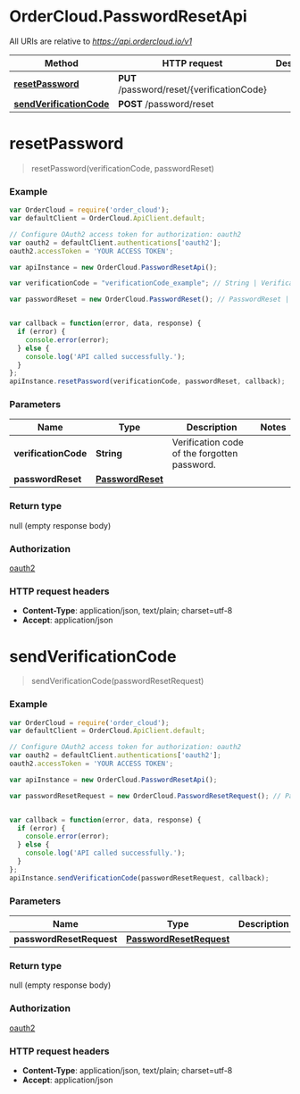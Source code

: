 # OrderCloud.PasswordResetApi

All URIs are relative to *https://api.ordercloud.io/v1*

Method | HTTP request | Description
------------- | ------------- | -------------
[**resetPassword**](PasswordResetApi.md#resetPassword) | **PUT** /password/reset/{verificationCode} | 
[**sendVerificationCode**](PasswordResetApi.md#sendVerificationCode) | **POST** /password/reset | 


<a name="resetPassword"></a>
# **resetPassword**
> resetPassword(verificationCode, passwordReset)



### Example
```javascript
var OrderCloud = require('order_cloud');
var defaultClient = OrderCloud.ApiClient.default;

// Configure OAuth2 access token for authorization: oauth2
var oauth2 = defaultClient.authentications['oauth2'];
oauth2.accessToken = 'YOUR ACCESS TOKEN';

var apiInstance = new OrderCloud.PasswordResetApi();

var verificationCode = "verificationCode_example"; // String | Verification code of the forgotten password.

var passwordReset = new OrderCloud.PasswordReset(); // PasswordReset | 


var callback = function(error, data, response) {
  if (error) {
    console.error(error);
  } else {
    console.log('API called successfully.');
  }
};
apiInstance.resetPassword(verificationCode, passwordReset, callback);
```

### Parameters

Name | Type | Description  | Notes
------------- | ------------- | ------------- | -------------
 **verificationCode** | **String**| Verification code of the forgotten password. | 
 **passwordReset** | [**PasswordReset**](PasswordReset.md)|  | 

### Return type

null (empty response body)

### Authorization

[oauth2](../README.md#oauth2)

### HTTP request headers

 - **Content-Type**: application/json, text/plain; charset=utf-8
 - **Accept**: application/json

<a name="sendVerificationCode"></a>
# **sendVerificationCode**
> sendVerificationCode(passwordResetRequest)



### Example
```javascript
var OrderCloud = require('order_cloud');
var defaultClient = OrderCloud.ApiClient.default;

// Configure OAuth2 access token for authorization: oauth2
var oauth2 = defaultClient.authentications['oauth2'];
oauth2.accessToken = 'YOUR ACCESS TOKEN';

var apiInstance = new OrderCloud.PasswordResetApi();

var passwordResetRequest = new OrderCloud.PasswordResetRequest(); // PasswordResetRequest | 


var callback = function(error, data, response) {
  if (error) {
    console.error(error);
  } else {
    console.log('API called successfully.');
  }
};
apiInstance.sendVerificationCode(passwordResetRequest, callback);
```

### Parameters

Name | Type | Description  | Notes
------------- | ------------- | ------------- | -------------
 **passwordResetRequest** | [**PasswordResetRequest**](PasswordResetRequest.md)|  | 

### Return type

null (empty response body)

### Authorization

[oauth2](../README.md#oauth2)

### HTTP request headers

 - **Content-Type**: application/json, text/plain; charset=utf-8
 - **Accept**: application/json

